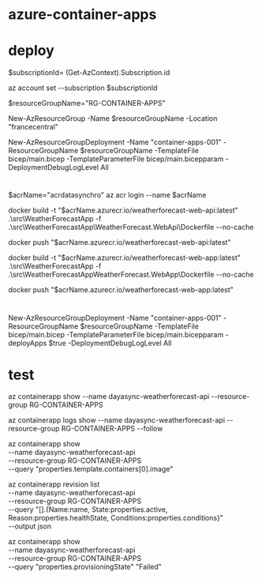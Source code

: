 # azure-container-apps

# deploy

$subscriptionId= (Get-AzContext).Subscription.id 

az account set --subscription $subscriptionId 

$resourceGroupName="RG-CONTAINER-APPS"

New-AzResourceGroup -Name $resourceGroupName -Location "francecentral" 
 
New-AzResourceGroupDeployment -Name "container-apps-001" -ResourceGroupName $resourceGroupName -TemplateFile bicep/main.bicep -TemplateParameterFile bicep/main.bicepparam -DeploymentDebugLogLevel All

# 
$acrName="acrdatasynchro"
az acr login --name $acrName

docker build -t "$acrName.azurecr.io/weatherforecast-web-api:latest" .\src\WeatherForecastApp -f .\src\WeatherForecastApp\WeatherForecast.WebApi\Dockerfile --no-cache

docker push "$acrName.azurecr.io/weatherforecast-web-api:latest"

docker build -t "$acrName.azurecr.io/weatherforecast-web-app:latest" .\src\WeatherForecastApp -f .\src\WeatherForecastAppWeatherForecast.WebApp\Dockerfile --no-cache

docker push "$acrName.azurecr.io/weatherforecast-web-app:latest"

#

New-AzResourceGroupDeployment -Name "container-apps-001" -ResourceGroupName $resourceGroupName -TemplateFile bicep/main.bicep -TemplateParameterFile bicep/main.bicepparam -deployApps $true -DeploymentDebugLogLevel All

# test

az containerapp show --name dayasync-weatherforecast-api  --resource-group RG-CONTAINER-APPS


az containerapp logs show --name dayasync-weatherforecast-api  --resource-group RG-CONTAINER-APPS --follow

az containerapp show \
  --name dayasync-weatherforecast-api \
  --resource-group RG-CONTAINER-APPS \
  --query "properties.template.containers[0].image"


az containerapp revision list \
  --name dayasync-weatherforecast-api \
  --resource-group RG-CONTAINER-APPS \
  --query "[].{Name:name, State:properties.active, Reason:properties.healthState, Conditions:properties.conditions}" \
  --output json

 az containerapp show \
  --name dayasync-weatherforecast-api \
  --resource-group RG-CONTAINER-APPS \
  --query "properties.provisioningState"
"Failed"


